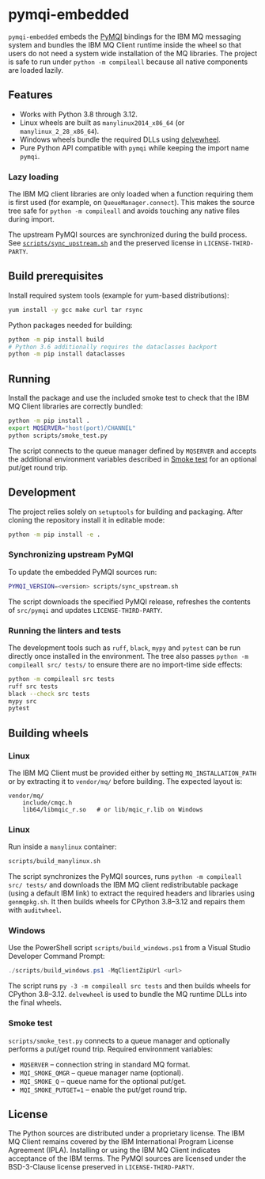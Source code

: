 # pymqi-embedded

`pymqi-embedded` embeds the [PyMQI](https://github.com/pymqi/pymqi) bindings for the IBM MQ
messaging system and bundles the IBM MQ Client runtime inside the wheel so that users do not
need a system wide installation of the MQ libraries. The project is safe to run under
`python -m compileall` because all native components are loaded lazily.

## Features

- Works with Python 3.8 through 3.12.
- Linux wheels are built as `manylinux2014_x86_64` (or `manylinux_2_28_x86_64`).
- Windows wheels bundle the required DLLs using [delvewheel](https://github.com/adang1345/delvewheel).
- Pure Python API compatible with `pymqi` while keeping the import name `pymqi`.

### Lazy loading

The IBM MQ client libraries are only loaded when a function requiring them is
first used (for example, on `QueueManager.connect`). This makes the source tree
safe for `python -m compileall` and avoids touching any native files during
import.

The upstream PyMQI sources are synchronized during the build process. See
[`scripts/sync_upstream.sh`](scripts/sync_upstream.sh) and the preserved license in
`LICENSE-THIRD-PARTY`.

## Build prerequisites

Install required system tools (example for yum-based distributions):

```bash
yum install -y gcc make curl tar rsync
```

Python packages needed for building:

```bash
python -m pip install build
# Python 3.6 additionally requires the dataclasses backport
python -m pip install dataclasses
```

## Running

Install the package and use the included smoke test to check that the IBM MQ
Client libraries are correctly bundled:

```bash
python -m pip install .
export MQSERVER="host(port)/CHANNEL"
python scripts/smoke_test.py
```

The script connects to the queue manager defined by `MQSERVER` and accepts the
additional environment variables described in [Smoke test](#smoke-test) for an
optional put/get round trip.

## Development

The project relies solely on `setuptools` for building and packaging. After
cloning the repository install it in editable mode:

```bash
python -m pip install -e .
```

### Synchronizing upstream PyMQI

To update the embedded PyMQI sources run:

```bash
PYMQI_VERSION=<version> scripts/sync_upstream.sh
```

The script downloads the specified PyMQI release, refreshes the contents of
`src/pymqi` and updates `LICENSE-THIRD-PARTY`.

### Running the linters and tests

The development tools such as `ruff`, `black`, `mypy` and `pytest` can be run
directly once installed in the environment. The tree also passes `python -m
compileall src/ tests/` to ensure there are no import-time side effects:

```bash
python -m compileall src tests
ruff src tests
black --check src tests
mypy src
pytest
```

## Building wheels

### Linux

The IBM MQ Client must be provided either by setting `MQ_INSTALLATION_PATH` or
by extracting it to `vendor/mq/` before building. The expected layout is:

```
vendor/mq/
    include/cmqc.h
    lib64/libmqic_r.so   # or lib/mqic_r.lib on Windows
```

### Linux

Run inside a `manylinux` container:

```bash
scripts/build_manylinux.sh
```

The script synchronizes the PyMQI sources, runs `python -m compileall src/
tests/` and downloads the IBM MQ client redistributable package (using a
default IBM link) to extract the required headers and libraries using
`genmqpkg.sh`. It then builds wheels for CPython 3.8–3.12 and repairs them with
`auditwheel`.

### Windows
Use the PowerShell script `scripts/build_windows.ps1` from a Visual Studio
Developer Command Prompt:

```powershell
./scripts/build_windows.ps1 -MqClientZipUrl <url>
```

The script runs `py -3 -m compileall src tests` and then builds wheels for
CPython 3.8–3.12. `delvewheel` is used to bundle the MQ runtime DLLs into the
final wheels.

### Smoke test

`scripts/smoke_test.py` connects to a queue manager and optionally performs a
put/get round trip. Required environment variables:

- `MQSERVER` – connection string in standard MQ format.
- `MQI_SMOKE_QMGR` – queue manager name (optional).
- `MQI_SMOKE_Q` – queue name for the optional put/get.
- `MQI_SMOKE_PUTGET=1` – enable the put/get round trip.

## License

The Python sources are distributed under a proprietary license. The IBM MQ
Client remains covered by the IBM International Program License Agreement
(IPLA). Installing or using the IBM MQ Client indicates acceptance of the IBM
terms. The PyMQI sources are licensed under the BSD-3-Clause license preserved
in `LICENSE-THIRD-PARTY`.
